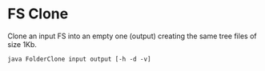  # FS Clone
 
 Clone an input FS into an empty one (output) creating the same tree files of size 1Kb.
 
 ```
 java FolderClone input output [-h -d -v]
 ```
